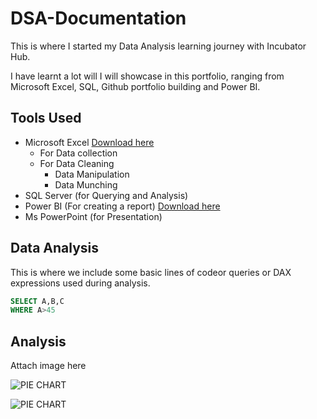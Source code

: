 # DSA-Documentation

This is where I started my Data Analysis learning journey with Incubator Hub.

I have learnt a lot will I will showcase in this portfolio, ranging from Microsoft Excel, SQL, Github portfolio building and Power BI.

## Tools Used
- Microsoft Excel [Download here](https://www.microsoft.com)
  - For Data collection
  - For Data Cleaning
    - Data Manipulation
    - Data Munching   
- SQL Server (for Querying and Analysis) 
- Power BI (For creating a report) [Download here](https://www.microsoft.com/en-us/power-platform/products/power-bi/downloads)
- Ms PowerPoint (for Presentation)

## Data Analysis

This is where we include some basic lines of codeor queries or DAX expressions used during analysis.

``` SQL
SELECT A,B,C
WHERE A>45
```

## Analysis
Attach image here

![PIE CHART](https://github.com/user-attachments/assets/928c2408-f7a9-4eca-a3c1-3eac5006e881)


![PIE CHART](https://github.com/user-attachments/assets/dbd6eebb-3368-4f0c-bded-2650348f2926)



